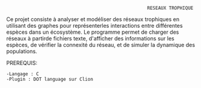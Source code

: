                                                         RESEAUX TROPHIQUE



Ce projet consiste à analyser et modéliser des réseaux trophiques en utilisant des graphes pour représenterles interactions
entre différentes espèces dans un écosystème. Le programme permet de charger des réseaux à partirde fichiers texte, d'afficher
des informations sur les espèces, de vérifier la connexité du réseau, et de simuler la dynamique des populations.



PREREQUIS:

    -Langage : C
    -Plugin : DOT language sur Clion
